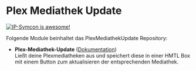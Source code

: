 # Plex Mediathek Update

[![IP-Symcon is awesome!](https://img.shields.io/badge/IP--Symcon-5.1-blue.svg)](https://www.symcon.de)

Folgende Module beinhaltet das PlexMediathekUpdate Repository:

- __Plex-Mediathek-Update__ ([Dokumentation](PlexMediathekUpdate))  
	Ließt deine Plexmediatheken aus und speichert diese in einer HMTL Box mit einem Button zum aktualisieren der entsprechenden Mediathek.
